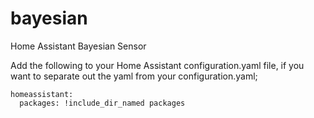 # bayesian
Home Assistant Bayesian Sensor

Add the following to your Home Assistant configuration.yaml file, if you want to separate out the yaml from your configuration.yaml;

    homeassistant:  
      packages: !include_dir_named packages

